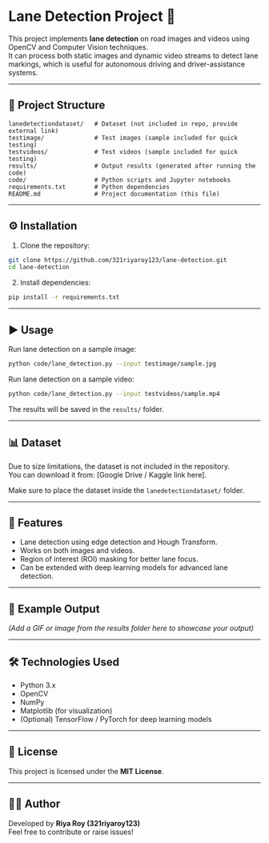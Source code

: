 # Lane Detection Project 🚗

This project implements **lane detection** on road images and videos using OpenCV and Computer Vision techniques.  
It can process both static images and dynamic video streams to detect lane markings, which is useful for autonomous driving and driver-assistance systems.

---

## 📂 Project Structure
```
lanedetectiondataset/   # Dataset (not included in repo, provide external link)
testimage/              # Test images (sample included for quick testing)
testvideos/             # Test videos (sample included for quick testing)
results/                # Output results (generated after running the code)
code/                   # Python scripts and Jupyter notebooks
requirements.txt        # Python dependencies
README.md               # Project documentation (this file)
```

---

## ⚙️ Installation

1. Clone the repository:
```bash
git clone https://github.com/321riyaroy123/lane-detection.git
cd lane-detection
```

2. Install dependencies:
```bash
pip install -r requirements.txt
```

---

## ▶️ Usage

Run lane detection on a sample image:
```bash
python code/lane_detection.py --input testimage/sample.jpg
```

Run lane detection on a sample video:
```bash
python code/lane_detection.py --input testvideos/sample.mp4
```

The results will be saved in the `results/` folder.

---

## 📊 Dataset

Due to size limitations, the dataset is not included in the repository.  
You can download it from: [Google Drive / Kaggle link here].

Make sure to place the dataset inside the `lanedetectiondataset/` folder.

---

## 🔑 Features

- Lane detection using edge detection and Hough Transform.  
- Works on both images and videos.  
- Region of interest (ROI) masking for better lane focus.  
- Can be extended with deep learning models for advanced lane detection.  

---

## 🎥 Example Output

*(Add a GIF or image from the results folder here to showcase your output)*

---

## 🛠️ Technologies Used

- Python 3.x  
- OpenCV  
- NumPy  
- Matplotlib (for visualization)  
- (Optional) TensorFlow / PyTorch for deep learning models  

---

## 📜 License

This project is licensed under the **MIT License**.

---

## 👩‍💻 Author

Developed by **Riya Roy (321riyaroy123)**  
Feel free to contribute or raise issues!
